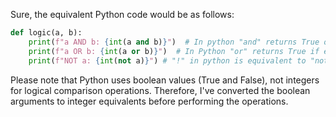 Sure, the equivalent Python code would be as follows:
```python
def logic(a, b):
    print(f"a AND b: {int(a and b)}")  # In python "and" returns True only if both sides are true.
    print(f"a OR b: {int(a or b)}")  # In Python "or" returns True if either of the sides are true.
    print(f"NOT a: {int(not a)}") # "!" in python is equivalent to "not" keyword in java.
```
Please note that Python uses boolean values (True and False), not integers for logical comparison operations. Therefore, I've converted the boolean arguments to integer equivalents before performing the operations.
